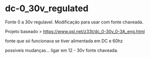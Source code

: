 # dc-0_30v_regulated
Fonte 0 a 30v regulavel. Modificação para usar com fonte chaveada.

Projeto baseado >  https://www.qsl.net/z33t/dc_0-30v_0-3A_eng.html

fonte que só funcionava se tiver alimentada em DC e 60hz

possiveis mudanças...  ligar em 12 - 30v fonte chaveada.

